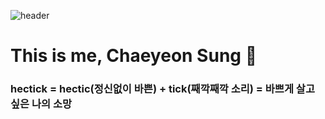 ![header](https://capsule-render.vercel.app/api?type=waving&color=gradient&height=200&fontAlign=80&fontAlignY=40&text=hectick%20!&desc=This%20is%20me,%20Chaeyeon%20Sung&descAlign=75)



# This is me, Chaeyeon Sung 👋
### hectick = hectic(정신없이 바쁜) + tick(째깍째깍 소리) = 바쁘게 살고 싶은 나의 소망
<!--
**hectick/hectick** is a ✨ _special_ ✨ repository because its `README.md` (this file) appears on your GitHub profile.

Here are some ideas to get you started:

- 🔭 I’m currently working on ...
- 🌱 I’m currently learning ...
- 👯 I’m looking to collaborate on ...
- 🤔 I’m looking for help with ...
- 💬 Ask me about ...
- 📫 How to reach me: ...
- 😄 Pronouns: ...
- ⚡ Fun fact: ...
-->
